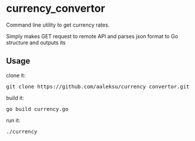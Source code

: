 # currency_convertor
Command line utility to get currency rates.

Simply makes GET request to remote API and parses json format to Go structure and outputs its

Usage
------

clone it:
<pre>
git clone https://github.com/aaleksu/currency_convertor.git
</pre>

build it:
<pre>
go build currency.go
</pre>

run it:
<pre>
./currency
</pre>
